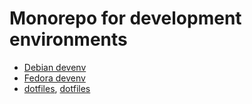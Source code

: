 Monorepo for development environments
=====================================

  * [Debian devenv](https://github.com/gbraad-devenv/debian)
  * [Fedora devenv](https://github.com/gbraad-devenv/fedora)
  * [dotfiles](https://github.com/gbraad/dotfiles), [dotfiles](https://github.com/gbraad-devenv/dotfiles)